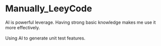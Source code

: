 # Manually_LeeyCode
AI is powerful leverage. Having strong basic knowledge makes me use it more effectively.
<br/>
<br/>
Using AI to generate unit test features.
